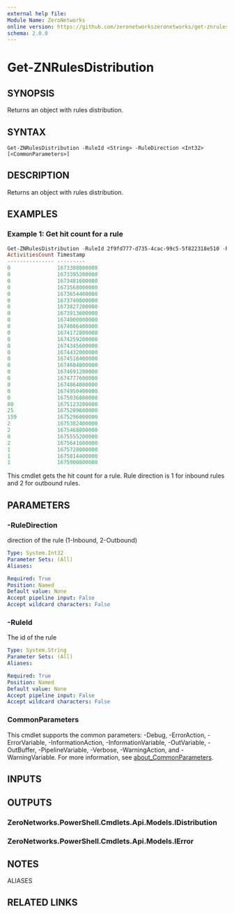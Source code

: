 ```yaml
---
external help file:
Module Name: ZeroNetworks
online version: https://github.com/zeronetworkszeronetworks/get-znrulesdistribution
schema: 2.0.0
---
```


# Get-ZNRulesDistribution

## SYNOPSIS
Returns an object with rules distribution.

## SYNTAX

```
Get-ZNRulesDistribution -RuleId <String> -RuleDirection <Int32> [<CommonParameters>]
```

## DESCRIPTION
Returns an object with rules distribution.

## EXAMPLES

### Example 1: Get hit count for a rule
```powershell
Get-ZNRulesDistribution -RuleId 2f9fd777-d735-4cac-99c5-5f822318e510 -RuleDirection 1
ActivitiesCount Timestamp
--------------- ---------
0               1673308800000                                                                                
0               1673395200000   
0               1673481600000
0               1673568000000
0               1673654400000
0               1673740800000
0               1673827200000
0               1673913600000
0               1674000000000
0               1674086400000
0               1674172800000
0               1674259200000
0               1674345600000
0               1674432000000
0               1674518400000
0               1674604800000
0               1674691200000
0               1674777600000
0               1674864000000
0               1674950400000
0               1675036800000
80              1675123200000
25              1675209600000
159             1675296000000
2               1675382400000
2               1675468800000
0               1675555200000
2               1675641600000
1               1675728000000
1               1675814400000
1               1675900800000
```

This cmdlet gets the hit count for a rule.
Rule direction is 1 for inbound rules and 2 for outbound rules.

## PARAMETERS

### -RuleDirection
direction of the rule (1-Inbound, 2-Outbound)

```yaml
Type: System.Int32
Parameter Sets: (All)
Aliases:

Required: True
Position: Named
Default value: None
Accept pipeline input: False
Accept wildcard characters: False
```

### -RuleId
The id of the rule

```yaml
Type: System.String
Parameter Sets: (All)
Aliases:

Required: True
Position: Named
Default value: None
Accept pipeline input: False
Accept wildcard characters: False
```

### CommonParameters
This cmdlet supports the common parameters: -Debug, -ErrorAction, -ErrorVariable, -InformationAction, -InformationVariable, -OutVariable, -OutBuffer, -PipelineVariable, -Verbose, -WarningAction, and -WarningVariable. For more information, see [about_CommonParameters](http://go.microsoft.com/fwlink/?LinkID=113216).

## INPUTS

## OUTPUTS

### ZeroNetworks.PowerShell.Cmdlets.Api.Models.IDistribution

### ZeroNetworks.PowerShell.Cmdlets.Api.Models.IError

## NOTES

ALIASES

## RELATED LINKS

